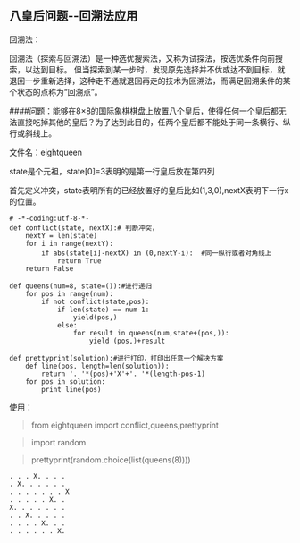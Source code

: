 ## 八皇后问题--回溯法应用

回溯法：

回溯法（探索与回溯法）是一种选优搜索法，又称为试探法，按选优条件向前搜索，以达到目标。 但当探索到某一步时，发现原先选择并不优或达不到目标，就退回一步重新选择，这种走不通就退回再走的技术为回溯法，而满足回溯条件的某个状态的点称为“回溯点”。

####问题：能够在8×8的国际象棋棋盘上放置八个皇后，使得任何一个皇后都无法直接吃掉其他的皇后？为了达到此目的，任两个皇后都不能处于同一条横行、纵行或斜线上。


文件名：eightqueen


state是个元祖，state[0]=3表明的是第一行皇后放在第四列

首先定义冲突，state表明所有的已经放置好的皇后比如(1,3,0),nextX表明下一行x的位置。



```
# -*-coding:utf-8-*- 
def conflict(state, nextX):# 判断冲突，
    nextY = len(state)
    for i in range(nextY):
        if abs(state[i]-nextX) in (0,nextY-i):  #同一纵行或者对角线上
            return True
    return False

def queens(num=8, state=()):#进行递归
    for pos in range(num):
        if not conflict(state,pos):
            if len(state) == num-1:
                yield(pos,)
            else:
                for result in queens(num,state+(pos,)):
                    yield (pos,)+result

def prettyprint(solution):#进行打印，打印出任意一个解决方案
    def line(pos, length=len(solution)):
        return '. '*(pos)+'X'+'. '*(length-pos-1)
    for pos in solution:
        print line(pos)

```

使用：


> from eightqueen import conflict,queens,prettyprint

> import random

>prettyprint(random.choice(list(queens(8))))


```
. . . X. . . .
. X. . . . . .
. . . . . . . X
. . . . . X. .
X. . . . . . .
. . X. . . . .
. . . . X. . .
. . . . . . X.
```